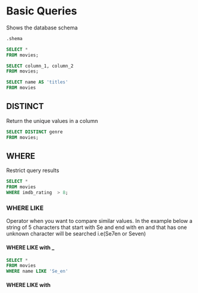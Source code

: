 
# Basic Queries


Shows the database schema
```sql
.shema
```


```sql
SELECT *
FROM movies;
```


```sql
SELECT column_1, column_2
FROM movies;
```

```sql
SELECT name AS 'titles'
FROM movies
```


## DISTINCT

Return the unique values in a column

```sql
SELECT DISTINCT genre
FROM movies;
```

## WHERE

Restrict query results 

```sql
SELECT *
FROM movies
WHERE imdb_rating  > 8;
```

### WHERE LIKE

Operator when you want to compare similar values. In the example below a string of 5 characters that start with Se and end with en and that has one unknown character will be searched i.e(Se7en or Seven)

#### WHERE LIKE with _
```sql
SELECT *
FROM movies
WHERE name LIKE 'Se_en'
```

#### WHERE LIKE with 
